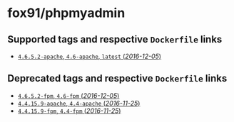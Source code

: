 # fox91/phpmyadmin

## Supported tags and respective `Dockerfile` links

-   [`4.6.5.2-apache`, `4.6-apache`, `latest` (*2016-12-05*)](https://github.com/fox91/docker-phpmyadmin/blob/master/4.6/apache/Dockerfile)

## Deprecated tags and respective `Dockerfile` links

-   [`4.6.5.2-fpm`, `4.6-fpm` (*2016-12-05*)](https://github.com/fox91/docker-phpmyadmin/blob/master/4.6/fpm/Dockerfile)
-   [`4.4.15.9-apache`, `4.4-apache` (*2016-11-25*)](https://github.com/fox91/docker-phpmyadmin/blob/master/4.4/apache/Dockerfile)
-   [`4.4.15.9-fpm`, `4.4-fpm` (*2016-11-25*)](https://github.com/fox91/docker-phpmyadmin/blob/master/4.4/fpm/Dockerfile)
